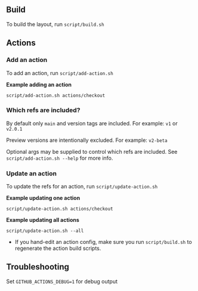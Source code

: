 

## Build

To build the layout, run `script/build.sh`

## Actions

### Add an action

To add an action, run `script/add-action.sh`

__Example adding an action__

```
script/add-action.sh actions/checkout
```

### Which refs are included?

By default only `main` and version tags are included. For example: `v1` or `v2.0.1`

Preview versions are intentionally excluded. For example: `v2-beta`

Optional args may be supplied to control which refs are included. See `script/add-action.sh --help` for more info.

### Update an action

To update the refs for an action, run `script/update-action.sh`

__Example updating one action__

```
script/update-action.sh actions/checkout
```

__Example updating all actions__

```
script/update-action.sh --all
```

- If you hand-edit an action config, make sure you run `script/build.sh` to regenerate the action build scripts.

## Troubleshooting

Set `GITHUB_ACTIONS_DEBUG=1` for debug output
